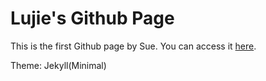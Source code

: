 # Lujie's Github Page

This is the first Github page by Sue.
You can access it [here](https://lujiez.github.io/).

Theme: Jekyll(Minimal)
